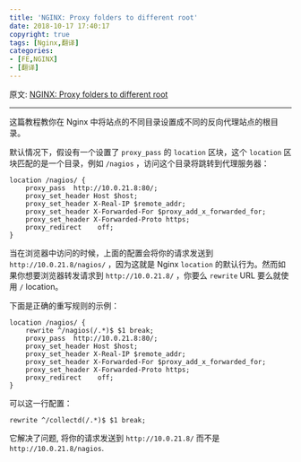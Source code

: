 ```yaml
---
title: 'NGINX: Proxy folders to different root'
date: 2018-10-17 17:40:17
copyright: true
tags: [Nginx,翻译]
categories: 
- [FE,NGINX]
- [翻译]
---
```




原文: [NGINX: Proxy folders to different root](https://raymii.org/s/tutorials/NGINX_proxy_folder_to_different_root.html)

------

这篇教程教你在 Nginx 中将站点的不同目录设置成不同的反向代理站点的根目录。

默认情况下，假设有一个设置了 `proxy_pass` 的 `location` 区块，这个 `location` 区块匹配的是一个目录，例如 `/nagios` ，访问这个目录将跳转到代理服务器：

```
location /nagios/ {
    proxy_pass  http://10.0.21.8:80/;
    proxy_set_header Host $host;
    proxy_set_header X-Real-IP $remote_addr;
    proxy_set_header X-Forwarded-For $proxy_add_x_forwarded_for;
    proxy_set_header X-Forwarded-Proto https;
    proxy_redirect    off;
}
```

当在浏览器中访问的时候，上面的配置会将你的请求发送到 `http://10.0.21.8/nagios/` ，因为这就是 Nginx `location` 的默认行为。然而如果你想要浏览器转发请求到 `http://10.0.21.8/` ，你要么 `rewrite` URL 要么就使用 `/` location。

<!--more-->

下面是正确的重写规则的示例：

```
location /nagios/ {
    rewrite ^/nagios(/.*)$ $1 break;
    proxy_pass  http://10.0.21.8:80/;
    proxy_set_header Host $host;
    proxy_set_header X-Real-IP $remote_addr;
    proxy_set_header X-Forwarded-For $proxy_add_x_forwarded_for;
    proxy_set_header X-Forwarded-Proto https;
    proxy_redirect    off;
}
```

可以这一行配置：

```
rewrite ^/collectd(/.*)$ $1 break;
```

它解决了问题, 将你的请求发送到 `http://10.0.21.8/` 而不是 `http://10.0.21.8/nagios`.